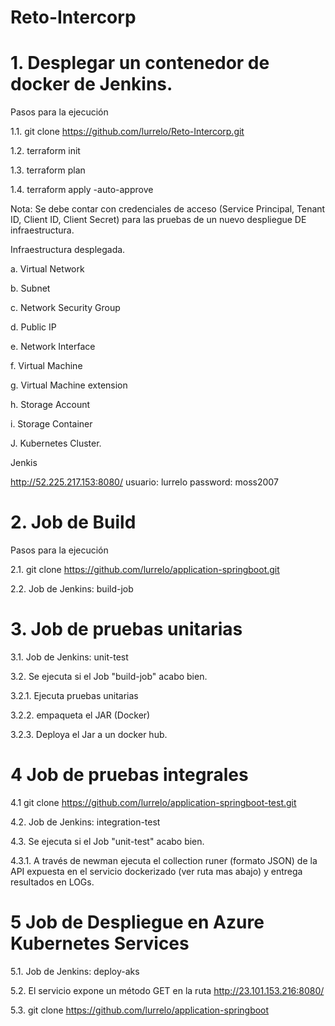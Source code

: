 # Reto-Intercorp
# 1. Desplegar un contenedor de docker de Jenkins.

Pasos para la ejecución

1.1. git clone https://github.com/lurrelo/Reto-Intercorp.git

1.2. terraform init

1.3. terraform plan

1.4. terraform apply -auto-approve

Nota: Se debe contar con credenciales de acceso (Service Principal, Tenant ID, Client ID, Client Secret) para las pruebas de un nuevo despliegue DE infraestructura.

Infraestructura desplegada.

a. Virtual Network

b. Subnet

c. Network Security Group

d. Public IP

e. Network Interface

f. Virtual Machine

g. Virtual Machine extension

h. Storage Account

i. Storage Container

J. Kubernetes Cluster.

Jenkis

http://52.225.217.153:8080/
usuario: lurrelo
password: moss2007

# 2. Job de Build

Pasos para la ejecución

2.1. git clone https://github.com/lurrelo/application-springboot.git

  2.2. Job de Jenkins: build-job

# 3. Job de pruebas unitarias

  3.1. Job de Jenkins: unit-test

3.2. Se ejecuta si el Job "build-job" acabo bien.

  3.2.1. Ejecuta pruebas unitarias

  3.2.2. empaqueta el JAR (Docker)

  3.2.3. Deploya el Jar a un docker hub.

# 4 Job de pruebas integrales

4.1 git clone https://github.com/lurrelo/application-springboot-test.git

4.2. Job de Jenkins: integration-test

4.3. Se ejecuta si el Job "unit-test" acabo bien.

4.3.1. A través de newman ejecuta el collection runer (formato JSON) de la API expuesta en el servicio dockerizado (ver ruta mas abajo) y entrega resultados en LOGs.

# 5 Job de Despliegue en Azure Kubernetes Services

5.1. Job de Jenkins: deploy-aks

5.2. El servicio expone un método GET en la ruta http://23.101.153.216:8080/

5.3. git clone https://github.com/lurrelo/application-springboot
